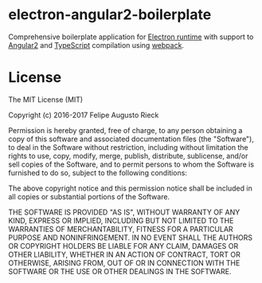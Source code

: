 electron-angular2-boilerplate
==============
Comprehensive boilerplate application for [Electron runtime](http://electron.atom.io) with support to [Angular2](https://angular.io) and [TypeScript](https://www.typescriptlang.org) compilation using [webpack](https://webpack.github.io).  

# License

The MIT License (MIT)

Copyright (c) 2016-2017 Felipe Augusto Rieck

Permission is hereby granted, free of charge, to any person obtaining a copy
of this software and associated documentation files (the "Software"), to deal
in the Software without restriction, including without limitation the rights
to use, copy, modify, merge, publish, distribute, sublicense, and/or sell
copies of the Software, and to permit persons to whom the Software is
furnished to do so, subject to the following conditions:

The above copyright notice and this permission notice shall be included in all
copies or substantial portions of the Software.

THE SOFTWARE IS PROVIDED "AS IS", WITHOUT WARRANTY OF ANY KIND, EXPRESS OR
IMPLIED, INCLUDING BUT NOT LIMITED TO THE WARRANTIES OF MERCHANTABILITY,
FITNESS FOR A PARTICULAR PURPOSE AND NONINFRINGEMENT. IN NO EVENT SHALL THE
AUTHORS OR COPYRIGHT HOLDERS BE LIABLE FOR ANY CLAIM, DAMAGES OR OTHER
LIABILITY, WHETHER IN AN ACTION OF CONTRACT, TORT OR OTHERWISE, ARISING FROM,
OUT OF OR IN CONNECTION WITH THE SOFTWARE OR THE USE OR OTHER DEALINGS IN THE
SOFTWARE.
